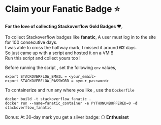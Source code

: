 
# Claim your Fanatic Badge  ⭐
#### For the love of collecting Stackoverflow Gold Badges ❤️, 

To collect Stackoverflow badges like __fanatic__, A user must log in to the site for 100 consecutive days.  
I was able to cross the halfway mark, I missed it around __62__ days.  
So just came up with a script and hosted it on a VM !!  
Run this script and collect yours too !  

Before running the script , set the following ```env```  values, 

```
export STACKOVERFLOW_EMAIL = <your_email>
export STACKOVERFLOW_PASSWORD = <your_password>
```


To containerize and run any where you like , use the ```Dockerfile```

```
docker build -t stackoverflow_fanatic .
docker run --name=fanatic_container -e PYTHONUNBUFFERED=0 -d stackoverflow_fanatic
```



Bonus: At 30-day mark you get a silver badge: ⚪ __Enthusiast__  